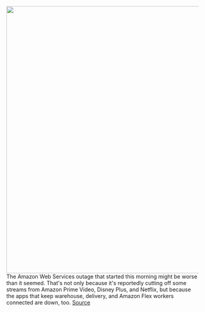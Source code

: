 <img src='https://cdn.vox-cdn.com/thumbor/QUMvwnNBLhF_FmbaJ4xCIq3zmLY=/0x0:4200x2597/1200x800/filters:focal(1493x615:2165x1287)/cdn.vox-cdn.com/uploads/chorus_image/image/70240989/1155745592.0.jpg' width='700px' /><br/>
The Amazon Web Services outage that started this morning might be worse than it seemed. That's not only because it's reportedly cutting off some streams from Amazon Prime Video, Disney Plus, and Netflix, but because the apps that keep warehouse, delivery, and Amazon Flex workers connected are down, too.
<a href='https://www.theverge.com/2021/12/7/22822736/amazon-delivery-van-atoz-app-warehouse-outage-aws'> Source <a/>